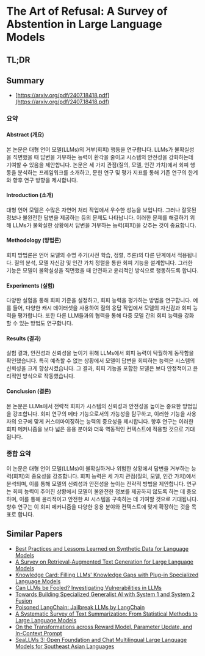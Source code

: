 # The Art of Refusal: A Survey of Abstention in Large Language Models
## TL;DR
## Summary
- [https://arxiv.org/pdf/2407.18418.pdf](https://arxiv.org/pdf/2407.18418.pdf)

### 요약

#### Abstract (개요)
본 논문은 대형 언어 모델(LLMs)의 거부(회피) 행동을 연구합니다. LLMs가 불확실성을 직면했을 때 답변을 거부하는 능력이 환각을 줄이고 시스템의 안전성을 강화하는데 기여할 수 있음을 제안합니다. 논문은 세 가지 관점(질의, 모델, 인간 가치)에서 회피 행동을 분석하는 프레임워크를 소개하고, 문헌 연구 및 평가 지표를 통해 기존 연구의 한계와 향후 연구 방향을 제시합니다.

#### Introduction (소개)
대형 언어 모델은 수많은 자연어 처리 작업에서 우수한 성능을 보입니다. 그러나 잘못된 정보나 불완전한 답변을 제공하는 등의 문제도 나타납니다. 이러한 문제를 해결하기 위해 LLMs가 불확실한 상황에서 답변을 거부하는 능력(회피)을 갖추는 것이 중요합니다.

#### Methodology (방법론)
회피 방법론은 언어 모델의 수명 주기(사전 학습, 정렬, 추론)의 다른 단계에서 적용됩니다. 질의 분석, 모델 자신감 및 인간 가치 정렬을 통한 회피 기능을 설계합니다. 그러한 기능은 모델이 불확실성을 직면했을 때 안전하고 윤리적인 방식으로 행동하도록 합니다.

#### Experiments (실험)
다양한 실험을 통해 회피 기준을 설정하고, 회피 능력을 평가하는 방법을 연구합니다. 예를 들어, 다양한 캐시 데이터셋을 사용하여 질의 응답 작업에서 모델의 자신감과 회피 능력을 평가합니다. 또한 다른 LLM들과의 협력을 통해 다중 모델 간의 회피 능력을 강화할 수 있는 방법도 연구합니다.

#### Results (결과)
실험 결과, 안전성과 신뢰성을 높이기 위해 LLMs에서 회피 능력이 탁월하게 동작함을 확인했습니다. 특히 예측할 수 없는 상황에서 모델이 답변을 회피하는 능력은 시스템의 신뢰성을 크게 향상시켰습니다. 그 결과, 회피 기능을 포함한 모델은 보다 안정적이고 윤리적인 방식으로 작동했습니다.

#### Conclusion (결론)
본 논문은 LLMs에서 전략적 회피가 시스템의 신뢰성과 안전성을 높이는 중요한 방법임을 강조합니다. 회피 연구의 메타 기능으로서의 가능성을 탐구하고, 이러한 기능을 사용자의 요구에 맞게 커스터마이징하는 능력의 중요성을 제시합니다. 향후 연구는 이러한 회피 메커니즘을 보다 넓은 응용 분야와 더욱 역동적인 컨텍스트에 적용할 것으로 기대됩니다.

### 종합 요약
이 논문은 대형 언어 모델(LLMs)이 불확실하거나 위험한 상황에서 답변을 거부하는 능력(회피)의 중요성을 강조합니다. 회피 능력은 세 가지 관점(질의, 모델, 인간 가치)에서 분석되며, 이를 통해 모델의 신뢰성과 안전성을 높이는 전략적 방법을 제안합니다. 연구는 회피 능력이 주어진 상황에서 모델이 불완전한 정보를 제공하지 않도록 하는 데 중요하며, 이를 통해 윤리적이고 안전한 AI 시스템을 구축하는 데 기여할 것으로 기대됩니다. 향후 연구는 이 회피 메커니즘을 다양한 응용 분야와 컨텍스트에 맞게 확장하는 것을 목표로 합니다.

## Similar Papers
- [Best Practices and Lessons Learned on Synthetic Data for Language Models](2404.07503.md)
- [A Survey on Retrieval-Augmented Text Generation for Large Language Models](2404.10981.md)
- [Knowledge Card: Filling LLMs' Knowledge Gaps with Plug-in Specialized Language Models](2305.09955.md)
- [Can LLMs be Fooled? Investigating Vulnerabilities in LLMs](2407.20529.md)
- [Towards Building Specialized Generalist AI with System 1 and System 2 Fusion](2407.08642.md)
- [Poisoned LangChain: Jailbreak LLMs by LangChain](2406.18122.md)
- [A Systematic Survey of Text Summarization: From Statistical Methods to Large Language Models](2406.11289.md)
- [On the Transformations across Reward Model, Parameter Update, and In-Context Prompt](2406.16377.md)
- [SeaLLMs 3: Open Foundation and Chat Multilingual Large Language Models for Southeast Asian Languages](2407.19672.md)
